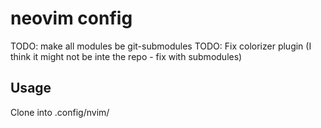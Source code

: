 # neovim config
TODO: make all modules be git-submodules
TODO: Fix colorizer plugin 
    (I think it might not be inte the repo - fix with submodules)

## Usage
Clone into .config/nvim/
